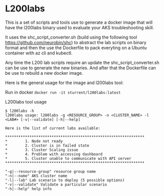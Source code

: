 # L200labs

This is a set of scripts and tools use to generate a docker image that will have the l200labs binary used to evaluate your AKS troubleshooting skill.

It uses the shc_script_converter.sh (build using the following tool https://github.com/neurobin/shc) to abstract the lab scripts on binary format and then the use the Dockerfile to pack everyting on a Ubuntu container with az cli and kubectl.

Any time the L200 lab scripts require an update the shc_script_converter.sh can be use to generate the new binaries.
And after that the Dockerfile can be use to rebuild a new docker image.

Here is the general usage for the image and l200labs tool:

Run in docker
```docker run -it sturrent/l200labs:latest```

L200labs tool usage
```
$ l200labs -h
l200labs usage: l200labs -g <RESOURCE_GROUP> -n <CLUSTER_NAME> -l <LAB#> [-v|--validate] [-h|--help]

Here is the list of current labs available:

***************************************************************
*        1. Node not ready
*        2. Cluster is in failed state
*        3. Cluster Scaling issue
*        4. Problem with accessing dashboard
*        5. Cluster unable to communicate with API server
***************************************************************

"-g|--resource-group" resource group name
"-n|--name" AKS cluster name
"-l|--lab" Lab scenario to deploy (5 possible options)
"-v|--validate" Validate a particular scenario
"-h|--help" help info
```

